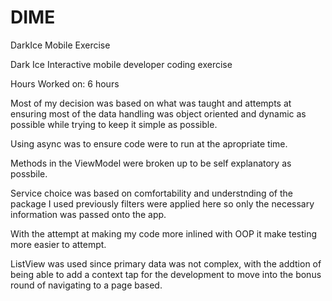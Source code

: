 # DIME
DarkIce Mobile Exercise 

Dark Ice Interactive mobile developer coding exercise

Hours Worked on: 6 hours

Most of my decision was based on what was taught and attempts at ensuring most of the data handling was object oriented and dynamic as possible while trying to keep it simple as possible. 

Using async was to ensure code were to run at the apropriate time.

Methods in the ViewModel were broken up to be self explanatory as possbile.

Service choice was based on comfortability and understnding of the package I used previously filters were applied here so only the necessary information was passed onto the app.

With the attempt at making my code more inlined with OOP it make testing more easier to attempt.

ListView was used since primary data was not complex, with the addtion of being able to add a context tap for the development to move into the bonus round of navigating to a page based.


 
